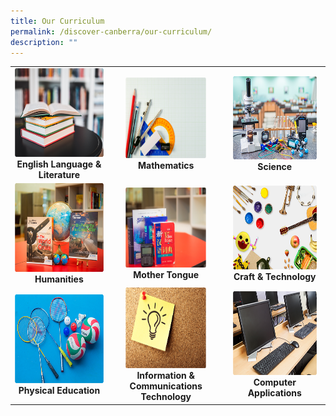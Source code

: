 ```yaml
---
title: Our Curriculum
permalink: /discover-canberra/our-curriculum/
description: ""
---
```

|  |  |  |
| :--------: | :--------: | :--------: |
|   <a href="https://moe-canberrasec-staging.netlify.app/discover-canberra/our-curriculum/english-language-n-literature"><img src="/images/english.png" style="width:100%; aspect-ratio:1"></a><br><strong>English Language & Literature</strong>   |  <a href="https://moe-canberrasec-staging.netlify.app/discover-canberra/our-curriculum/mathematics"><img src="/images/mathematics.png" style="width:75%; aspect-ratio:1"></a><br><strong>Mathematics</strong>    |   <a href="https://moe-canberrasec-staging.netlify.app/discover-canberra/our-curriculum/science"><img src="/images/science.png" style="width:90%; aspect-ratio:1"></a><br><strong>Science</strong> |
|   <a href="https://moe-canberrasec-staging.netlify.app/discover-canberra/our-curriculum/humanities"> <img src="/images/humanities.png" style="width:100%; aspect-ratio:1"><br></a><strong>Humanities</strong>   |  <a href=    "https://moe-canberrasec-staging.netlify.app/discover-canberra/our-curriculum/mother-tongue"> <img src="/images/mother-tongue.png" style="width:75%; aspect-ratio:1"> </a><br><strong>Mother Tongue</strong>    |   <a href="https://moe-canberrasec-staging.netlify.app/discover-canberra/our-curriculum/craft-n-technology"> <img src="/images/craft-n-tech.png" style="width:90%; aspect-ratio:1"></a><br><strong>Craft & Technology</strong>  |
|   <a href="https://moe-canberrasec-staging.netlify.app/discover-canberra/our-curriculum/physical-education/"> <img src="/images/physical-education.png" style="width:100%; aspect-ratio:1"></a><br><strong>Physical Education</strong>   |  <a href="https://moe-canberrasec-staging.netlify.app/discover-canberra/our-curriculum/information-n-communications-technology"> <img src="/images/infos.png" style="width:75%; aspect-ratio:1"></a><br> <strong>Information & Communications Technology</strong>   |   <a href="https://moe-canberrasec-staging.netlify.app/discover-canberra/our-curriculum/computer-applications"> <img src="/images/computer-application.png" style="width:90%; aspect-ratio:1"></a><br><strong>Computer Applications</strong>   |